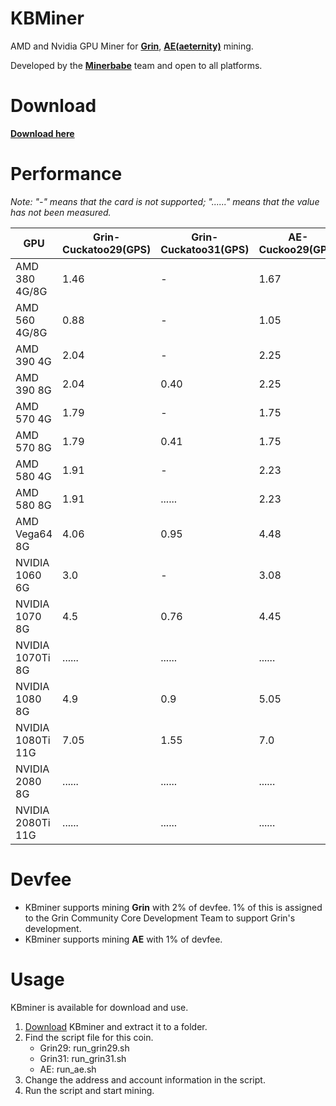 # KBMiner
AMD and Nvidia GPU Miner for [**Grin**](https://grin-tech.org/), [**AE(aeternity)**](https://aeternity.com/) mining. 

Developed by the [**Minerbabe**](https://minerbabe.com) team and open to all platforms.

# Download
[**Download here**](https://github.com/mcarloai/minerbabe-kbminer/releases)

# Performance
_Note: "-" means that the card is not supported; "......" means that the value has not been measured._

GPU | Grin-Cuckatoo29(GPS) | Grin-Cuckatoo31(GPS) | AE-Cuckoo29(GPS)
------------ | ------------- |------------- |------------- 
AMD 380 4G/8G | 1.46 | - | 1.67
AMD 560 4G/8G | 0.88 | - | 1.05
AMD 390 4G | 2.04 | - | 2.25
AMD 390 8G | 2.04 | 0.40 | 2.25
AMD 570 4G | 1.79 | - | 1.75
AMD 570 8G | 1.79 | 0.41 | 1.75
AMD 580 4G | 1.91 | - | 2.23
AMD 580 8G | 1.91 | ...... | 2.23
AMD Vega64 8G | 4.06 | 0.95 | 4.48
NVIDIA 1060 6G | 3.0 | - | 3.08
NVIDIA 1070 8G | 4.5 | 0.76 | 4.45
NVIDIA 1070Ti 8G | ...... | ...... | ......
NVIDIA 1080 8G | 4.9 | 0.9 | 5.05
NVIDIA 1080Ti 11G | 7.05 | 1.55 | 7.0
NVIDIA 2080 8G | ...... | ...... | ......
NVIDIA 2080Ti 11G | ...... | ...... | ......


# Devfee
* KBminer supports mining **Grin** with 2% of devfee. 1% of this is assigned to the Grin Community Core Development Team to support Grin's development.
* KBminer supports mining **AE** with 1% of devfee.

# Usage
KBminer is available for download and use.

1. [Download](https://github.com/mcarloai/minerbabe-kbminer/releases) KBminer and extract it to a folder.
2. Find the script file for this coin.
   * Grin29: run_grin29.sh
   * Grin31: run_grin31.sh
   * AE: run_ae.sh
3. Change the address and account information in the script.
4. Run the script and start mining.
